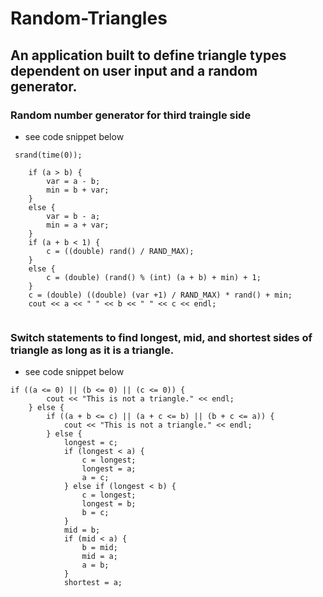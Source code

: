 # Random-Triangles
## An application built to define triangle types dependent on user input and a random generator.

### Random number generator for third traingle side
- see code snippet below

```
 srand(time(0));
  
    if (a > b) {
        var = a - b;
        min = b + var;
    }
    else {
        var = b - a;
        min = a + var;
    }
    if (a + b < 1) {
        c = ((double) rand() / RAND_MAX);
    }
    else {
        c = (double) (rand() % (int) (a + b) + min) + 1;
    }
    c = (double) ((double) (var +1) / RAND_MAX) * rand() + min;
    cout << a << " " << b << " " << c << endl;
  
```

### Switch statements to find longest, mid, and shortest sides of triangle as long as it is a triangle.
- see code snippet below

```
if ((a <= 0) || (b <= 0) || (c <= 0)) {
        cout << "This is not a triangle." << endl;
    } else {
        if ((a + b <= c) || (a + c <= b) || (b + c <= a)) {
            cout << "This is not a triangle." << endl;
        } else {
            longest = c;
            if (longest < a) {
                c = longest;
                longest = a;
                a = c;
            } else if (longest < b) {
                c = longest;
                longest = b;
                b = c;
            }
            mid = b;
            if (mid < a) {
                b = mid;
                mid = a;
                a = b;
            }
            shortest = a;
```
